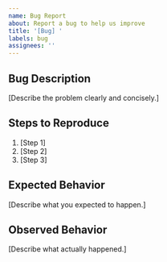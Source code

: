 ```yaml
---
name: Bug Report
about: Report a bug to help us improve
title: '[Bug] '
labels: bug
assignees: ''
---
```


## Bug Description

[Describe the problem clearly and concisely.]

## Steps to Reproduce

1. [Step 1]
2. [Step 2]
3. [Step 3]

## Expected Behavior

[Describe what you expected to happen.]

## Observed Behavior

[Describe what actually happened.]
